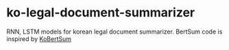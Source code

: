 # ko-legal-document-summarizer

RNN, LSTM models for korean legal document summarizer. 
BertSum code is inspired by [KoBertSum](https://github.com/uoneway/KoBertSum)
